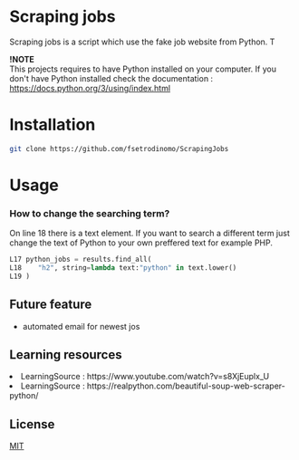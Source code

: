 # Scraping jobs
Scraping jobs is a script which use the fake job website from Python.
T

<b>!NOTE </b> <br>
This projects requires to have Python installed on your computer.
If you don't have Python installed check the documentation :
https://docs.python.org/3/using/index.html


# Installation
```bash
git clone https://github.com/fsetrodinomo/ScrapingJobs
```

# Usage
### How to change the searching term?
On line 18 there is a text element.
If you want to search a different term just change the text of Python to your own preffered text for example PHP.
```python
L17 python_jobs = results.find_all(
L18    "h2", string=lambda text:"python" in text.lower()
L19 )
```





## Future feature
- automated email for newest jos

## Learning resources
<li>LearningSource : https://www.youtube.com/watch?v=s8XjEuplx_U </li>
<li>LearningSource : https://realpython.com/beautiful-soup-web-scraper-python/ </li>

## License

[MIT](https://choosealicense.com/licenses/mit/)












